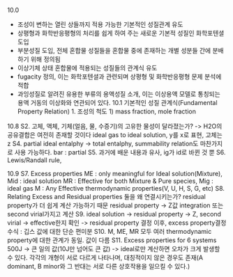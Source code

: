 10.0
- 조성이 변하는 열린 상들까지 적용 가능한 기본적인 성질관계 유도
- 상평형과 화학반응평형의 처리를 쉽게 하여 주는 새로운 기본적 성질인 화학포텐셜 도입
- 부분성질 도입, 전체 혼합물 성질들을 혼합물 중에 존재하는 개별 성분들 간에 분배하기 위해 정의됨
- 이상기체 상태 혼합물에 적용되는 성질들의 관계식 유도
- fugacity 정의, 이는 화학포텐셜과 관련되며 상평형 및 화학반응평형 문제 분석에 적합
- 과잉성질로 알려진 유용한 부류의 용액성질 소개, 이는 이상용액 모델로 통칭되는 용액 거동의 이상화와 연관되어 있다.
10.1 기본적인 성질 관계식(Fundamental Property Relation)
1\. 조성의 척도
1\) mass fraction, mole fraction


10.8
S2. 고체, 액체, 기체(얼음, 물, 수증기)의 고유한 물성이 달라졌는가? -> H2O의 공유결합은 여전히 존재할 것이다
ideal gas to ideal solution, y를 x로 표현, 고체는 z
S4. partial ideal entalphy -> total entalphy, summability relation도 마찬가지로 사용 가능하다. bar : partial
S5. 과거에 배운 내용과 유사, ig가 id로 바뀐 것 뿐
S6. Lewis/Randall rule, 

10.9
S7. Excess properties
ME : only meaningful for Ideal solution(Mixture), Mid : ideal solution
MR : Effective for both Mixture & Pure species, Mig : ideal gas
M : Any Effective thermodynamic properties(V, U, H, S, G, etc)
S8. Relating Excess and Residual properties
둘을 왜 연결시키는가? residual property가 더 쉽게 계산 가능하기 때문
residual property -> Z값 integration 또는 second virial가지고 계산
S9. 
ideal solution -> residual property -> Z, second virial -> effective한지 확인 -> residual property 결정 이후, excess property결정
수식 : 깁스 값에 대한 단순 편미분
S10. M, ME, MR 모두 여러 thermodynamic property에 대한 관계가 동일. 값이 다름
S11. Excess properties for 6 systems
500J -> 큰 일의 값(10J만 넘어도 큰 값) -> ideal로만 계산하면 오차가 크게 발생할 수 있다.
각각의 개형이 서로 다르게 나타나며, 대칭적이지 않은 경우도 존재(A dominant, B minor와 그 반대는 서로 다른 상호작용을 일으킬 수 있다.)